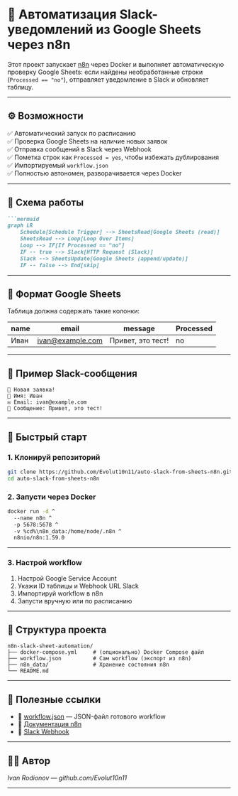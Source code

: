 # 🔁 Автоматизация Slack-уведомлений из Google Sheets через n8n

Этот проект запускает [n8n](https://n8n.io) через Docker и выполняет автоматическую проверку Google Sheets: если найдены необработанные строки (`Processed == "no"`), отправляет уведомление в Slack и обновляет таблицу.

---

## ⚙️ Возможности

✅ Автоматический запуск по расписанию  
✅ Проверка Google Sheets на наличие новых заявок  
✅ Отправка сообщений в Slack через Webhook  
✅ Пометка строк как `Processed = yes`, чтобы избежать дублирования  
✅ Импортируемый `workflow.json`  
✅ Полностью автономен, разворачивается через Docker

---

## 🧩 Схема работы

```markdown
```mermaid
graph LR
    Schedule[Schedule Trigger] --> SheetsRead[Google Sheets (read)]
    SheetsRead --> Loop[Loop Over Items]
    Loop --> IF[If Processed == "no"]
    IF -- true --> Slack[HTTP Request (Slack)]
    Slack --> SheetsUpdate[Google Sheets (append/update)]
    IF -- false --> End[skip]
```

---

## 📄 Формат Google Sheets

Таблица должна содержать такие колонки:

| name  | email            | message             | Processed |
|-------|------------------|---------------------|-----------|
| Иван  | ivan@example.com | Привет, это тест!   | no        |

---

## 💬 Пример Slack-сообщения

```
📩 Новая заявка!
👤 Имя: Иван  
✉️ Email: ivan@example.com  
💬 Сообщение: Привет, это тест!
```

---

## 🚀 Быстрый старт

### 1. Клонируй репозиторий

```bash
git clone https://github.com/Evolut10n11/auto-slack-from-sheets-n8n.git
cd auto-slack-from-sheets-n8n
```

### 2. Запусти через Docker

```bash
docker run -d ^
  --name n8n ^
  -p 5678:5678 ^
  -v %cd%\n8n_data:/home/node/.n8n ^
  n8nio/n8n:1.59.0
```

---

### 3. Настрой workflow

1. Настрой Google Service Account
2. Укажи ID таблицы и Webhook URL Slack
3. Импортируй workflow в n8n
4. Запусти вручную или по расписанию

---

## 📂 Структура проекта

```
n8n-slack-sheet-automation/
├── docker-compose.yml     # (опционально) Docker Compose файл
├── workflow.json          # Сам workflow (экспорт из n8n)
├── n8n_data/              # Хранение состояния n8n
└── README.md
```

---

## 📎 Полезные ссылки

- 📄 [workflow.json](./workflow.json) — JSON-файл готового workflow
- 📖 [Документация n8n](https://docs.n8n.io/)
- 🔗 [Slack Webhook](https://api.slack.com/messaging/webhooks)

---

## 👨‍💻 Автор

_Ivan Rodionov — github.com/Evolut10n11_

---

